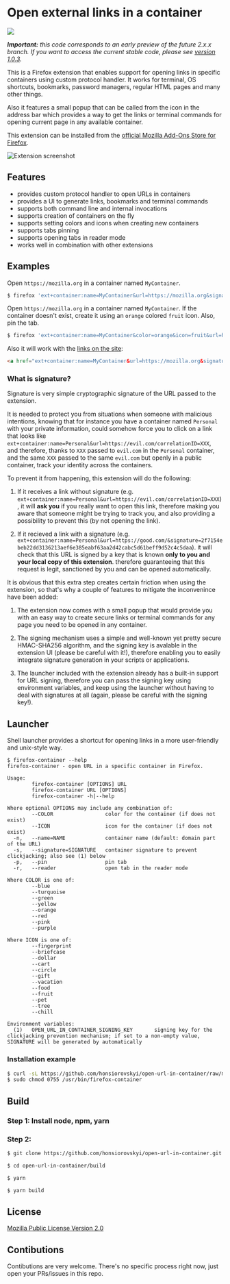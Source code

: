 # Open external links in a container

<img src="src/icons/extension-96.png">

_**Important:** this code corresponds to an early preview of the future 2.x.x branch. If you want to access the current stable code, please see [version 1.0.3](https://github.com/honsiorovskyi/open-url-in-container/tree/1.0.3)._

This is a Firefox extension that enables support for opening links in specific containers using custom protocol handler.
It works for terminal, OS shortcuts, bookmarks, password managers, regular HTML pages and many other things.

Also it features a small popup that can be called from the icon in the address bar
which provides a way to get the links or terminal commands for opening current page
in any available container.

This extension can be installed from the [official Mozilla Add-Ons Store for Firefox](https://addons.mozilla.org/firefox/addon/open-url-in-container/).

![Extension screenshot](./docs/images/screenshot_main.png)

## Features

- provides custom protocol handler to open URLs in containers
- provides a UI to generate links, bookmarks and terminal commands
- supports both command line and internal invocations
- supports creation of containers on the fly
- supports setting colors and icons when creating new containers
- supports tabs pinning
- supports opening tabs in reader mode
- works well in combination with other extensions

## Examples

Open `https://mozilla.org` in a container named `MyContainer`.

```bash
$ firefox 'ext+container:name=MyContainer&url=https://mozilla.org&signature=ea7214f675398e93764ba44504070221633b0d5dce6c4263715f1cca89ab5f86'
```

Open `https://mozilla.org` in a container named `MyContainer`. If the container doesn't exist, create it using an `orange` colored `fruit` icon. Also, pin the tab.

```bash
$ firefox 'ext+container:name=MyContainer&color=orange&icon=fruit&url=https://mozilla.org&pinned=true&signature=ea7214f675398e93764ba44504070221633b0d5dce6c4263715f1cca89ab5f86'
```

Also it will work with the [links on the site](ext+container:name=MyContainer&url=https://mozilla.org):

```html
<a href="ext+container:name=MyContainer&url=https://mozilla.org&signature=ea7214f675398e93764ba44504070221633b0d5dce6c4263715f1cca89ab5f86">Mozilla.Org in MyContainer</a>
```

### What is signature?

Signature is very simple cryptographic signature of the URL passed to the extension.

It is needed to protect you from situations when someone with malicious intentions,
knowing that for instance you have a container named `Personal` with your private information,
could somehow force you to click on a link that looks like `ext+container:name=Personal&url=https://evil.com/correlationID=XXX`,
and therefore, thanks to `XXX` passed to `evil.com` in the `Personal` container, and the same `XXX` passed to the same `evil.com`
but openly in a public container, track your identity across the containers.

To prevent it from happening, this extension will do the following:

1. If it receives a link without signature (e.g. `ext+container:name=Personal&url=https://evil.com/correlationID=XXX`),
it will **ask you** if you really want to open this link, therefore making you aware that someone might be trying to track you,
and also providing a possibility to prevent this (by not opening the link).

2. If it recieved a link with a signature (e.g. `ext+container:name=Personal&url=https://good.com/&signature=2f7154ebeb22dd3136213aef6e385eabf63aa2d42cabc5d61beff9d52c4c5daa`).
it will check that this URL is signed by a key that is known **only to you and your local copy of this extension**.
therefore guaranteeing that this request is legit, sanctioned by you and can be opened automatically.

It is obvious that this extra step creates certain friction when using the extension, so that's why a couple of features
to mitigate the inconvenince have been added:

1. The extension now comes with a small popup that would provide you with an easy way to create secure links or terminal commands for any page you need to be opened in any container.

2. The signing mechanism uses a simple and well-known yet pretty secure HMAC-SHA256 algorithm, and the signing key is avalable in the extension UI (please be careful with it!),
therefore enabling you to easily integrate signature generation in your scripts or applications.

3. The launcher included with the extension already has a built-in support for URL signing, therefore you can pass the signing key using environment variables,
and keep using the launcher without having to deal with signatures at all (again, please be careful with the signing key!).

## Launcher

Shell launcher provides a shortcut for opening links in a more user-friendly and unix-style way.

```
$ firefox-container --help
firefox-container - open URL in a specific container in Firefox.

Usage:
        firefox-container [OPTIONS] URL
        firefox-container URL [OPTIONS]
        firefox-container -h|--help

Where optional OPTIONS may include any combination of:
        --COLOR                 color for the container (if does not exist)
        --ICON                  icon for the container (if does not exist)
  -n,   --name=NAME             container name (default: domain part of the URL)
  -s,   --signature=SIGNATURE   container signature to prevent clickjacking; also see (1) below
  -p,   --pin                   pin tab
  -r,   --reader                open tab in the reader mode

Where COLOR is one of:
        --blue
        --turquoise
        --green
        --yellow
        --orange
        --red
        --pink
        --purple

Where ICON is one of:
        --fingerprint
        --briefcase
        --dollar
        --cart
        --circle
        --gift
        --vacation
        --food
        --fruit
        --pet
        --tree
        --chill

Environment variables:
  (1)   OPEN_URL_IN_CONTAINER_SIGNING_KEY       signing key for the clickjacking prevention mechanism; if set to a non-empty value, SIGNATURE will be generated by automatically
```

### Installation example

```bash
$ curl -sL https://github.com/honsiorovskyi/open-url-in-container/raw/master/bin/launcher.sh | sudo tee /usr/bin/firefox-container > /dev/null
$ sudo chmod 0755 /usr/bin/firefox-container
```

## Build

### Step 1: Install node, npm, yarn
### Step 2:
```bash
$ git clone https://github.com/honsiorovskyi/open-url-in-container.git

$ cd open-url-in-container/build

$ yarn

$ yarn build
```

## License

[Mozilla Public License Version 2.0](LICENSE)

## Contibutions

Contibutions are very welcome. There's no specific process right now, just open your PRs/issues in this repo.
